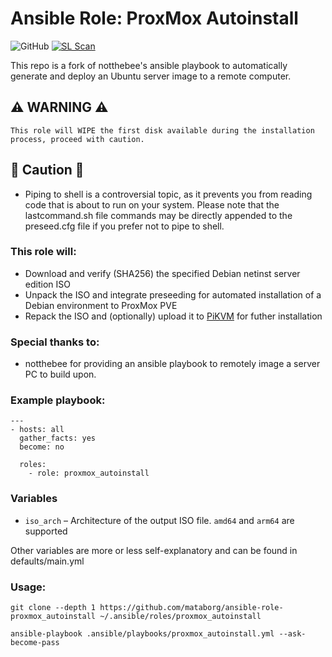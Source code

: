 # Ansible Role: ProxMox Autoinstall
![GitHub](https://img.shields.io/github/license/mataborg/ansible-role-proxmox_autoinstall)
[![SL Scan](https://github.com/mataborg/ansible-role-proxmox_autoinstall/actions/workflows/shiftleft.yml/badge.svg?branch=main)](https://github.com/mataborg/ansible-role-proxmox_autoinstall/actions/workflows/shiftleft.yml)

This repo is a fork of notthebee's ansible playbook to automatically generate and deploy an Ubuntu server image to a remote computer.

## ⚠️ WARNING ⚠️
```
This role will WIPE the first disk available during the installation process, proceed with caution.
```

## 🚨 Caution 🚨
* Piping to shell is a controversial topic, as it prevents you from reading code that is about to run on your system. Please note that the lastcommand.sh file commands may be directly appended to the preseed.cfg file if you prefer not to pipe to shell.

### This role will:
* Download and verify (SHA256) the specified Debian netinst server edition ISO
* Unpack the ISO and integrate preseeding for automated installation of a Debian environment to ProxMox PVE
* Repack the ISO and (optionally) upload it to [PiKVM](https://pikvm.org/) for futher installation

### Special thanks to:
* notthebee for providing an ansible playbook to remotely image a server PC to build upon.

### Example playbook:
```
---
- hosts: all
  gather_facts: yes
  become: no

  roles:
    - role: proxmox_autoinstall
```

### Variables
* `iso_arch` – Architecture of the output ISO file. `amd64` and `arm64` are supported



Other variables are more or less self-explanatory and can be found in defaults/main.yml

### Usage:
```
git clone --depth 1 https://github.com/mataborg/ansible-role-proxmox_autoinstall ~/.ansible/roles/proxmox_autoinstall
```
```
ansible-playbook .ansible/playbooks/proxmox_autoinstall.yml --ask-become-pass
```
